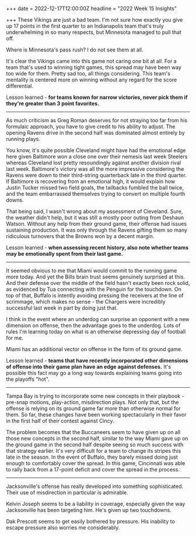 +++
date = 2022-12-17T12:00:00Z
headline = "2022 Week 15 Insights"

+++
These Vikings are just a bad team. I'm not sure how exactly you give up 17 points in the first quarter to an Indianapolis team that's truly underwhelming in so many respects, but Minnesota managed to pull that off.

Where is Minnesota's pass rush? I do not see them at all.

It's clear the Vikings came into this game not caring one bit at all. For a team that's used to winning tight games, this spread may have been way too wide for them. Pretty sad too, all things considering. This team's mentality is centered more on winning without any regard for the score differential.

Lesson learned - **for teams known for narrow victories, never pick them if they're greater than 3 point favorites.**

***

As much criticism as Greg Roman deserves for not straying too far from his formulaic approach, you have to give credit to his ability to adjust. The opening Ravens drive in the second half was dominated almost entirely by running plays.

You know, it's quite possible Cleveland might have had the emotional edge here given Baltimore won a close one over their nemesis last week Steelers whereas Cleveland lost pretty resoundingly against another division rival last week. Baltimore's victory was all the more impressive considering the Ravens were down to their third-string quarterback late in the third quarter. If Baltimore is recovering from an emotional high, it would explain how Justin Tucker missed two field goals, the tailbacks fumbled the ball twice, and the team embarrassed themselves trying to convert on multiple fourth downs.

That being said, I wasn't wrong about my assessment of Cleveland. Sure, the weather didn't help, but it was still a mostly poor outing from Deshaun Watson. Without any help from their ground game, their offense had issues sustaining production. It was only through the Ravens gifting them so many ridiculous turnovers that the Browns won by a decent margin.

Lesson learned - **when assessing recent history, also note whether teams may be emotionally spent from their last game.**

***

It seemed obvious to me that Miami would commit to the running game more today. And yet the Bills brain trust seems genuinely surprised at this. And their defense over the middle of the field hasn't exactly been rock solid, as evidenced by Tua connecting with the Penguin for the touchdown. On top of that, Buffalo is intently avoiding pressing the receivers at the line of scrimmage, which makes no sense - the Chargers were incredibly successful last week in part by doing just that.

I think in the event where an underdog can surprise an opponent with a new dimension on offense, then the advantage goes to the underdog. Lots of rules I'm learning today on what is an otherwise depressing day of football for me.

Miami has an additional vector on offense in the form of its ground game.

Lesson learned - **teams that have recently incorporated other dimensions of offense into their game plan have an edge against defenses.** It's possible this fact may go a long way towards explaining teams going into the playoffs "hot".

***

Tampa Bay is trying to incorporate some new concepts in their playbook - pre-snap motions, play-action, misdirection plays. Not only that, but the offense is relying on its ground game far more than otherwise normal for them. So far, these changes have been working spectacularly in their favor in the first half of their contest against Cincy.

The problem becomes that the Buccaneers seem to have given up on all those new concepts in the second half, similar to the way Miami gave up on the ground game in the second half despite seeing so much success with that strategy earlier. It's very difficult for a team to change its stripes this late in the season. In the event of Buffalo, they barely missed doing just enough to comfortably cover the spread. In this game, Cincinnati was able to rally back from a 17-point deficit and cover the spread in the process.

***

Jacksonville's offense has really developed into something sophisticated. Their use of misdirection in particular is admirable.

Kelvin Joseph seems to be a liability in coverage, especially given the way Jacksonville has been targeting him. He's given up two touchdowns.

Dak Prescott seems to get easily bothered by pressure. His inability to escape pressure also worries me considerably. 
